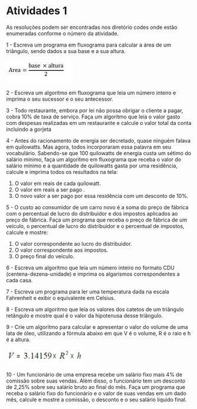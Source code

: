 <h1>Atividades 1 </h1>

<p> As resoluções podem ser encontradas nos diretório codes onde estão enumeradas conforme o número da atividade. </p>

<p>1 - Escreva um programa em fluxograma para calcular a área de um triângulo, sendo dados a sua base  e a sua altura.  </p>

![alt text](https://github.com/souza10v/Exercicios-em-C/blob/main/activities1/images/1.jpg?raw=true)

<p>2 - Escreva um algoritmo em fluxograma que leia um número inteiro e imprima o seu sucessor e o seu  antecessor.   </p>

<p>3 - Todo restaurante, embora por lei não possa obrigar o cliente a pagar, cobra 10% de taxa de serviço.  Faça um algoritmo que leia o valor gasto com despesas realizadas em um restaurante e calcule o  valor total da conta incluindo a gorjeta </p>

<p>4 - Antes do racionamento de energia ser decretado, quase ninguém falava em quilowatts. Mas agora,  todos incorporaram essa palavra em seu vocabulário. Sabendo-se que 100 quilowatts de energia  custa um sétimo do salário mínimo, faça um algoritmo em fluxograma que receba o valor do salário  mínimo e a quantidade de quilowatts gasta por uma residência, calcule e imprima todos os resultados na tela:  </p>

<ol>
  <li>O valor em reais de cada quilowatt.</li>
  <li>O valor em reais a ser pago .</li>
  <li>O novo valor a ser pago por essa residência com um desconto de 10%.</li>
</ol>

<p>5 - O custo ao consumidor de um carro novo é a soma do preço de fábrica com o percentual de lucro  do distribuidor e dos impostos aplicados ao preço de fábrica. Faça um programa que receba o preço  de fábrica de um veículo, o percentual de lucro do distribuidor e o percentual de impostos, calcule  e mostre:  </p>

<ol>
  <li>O valor correspondente ao lucro do distribuidor.</li>
  <li>O valor correspondente aos impostos.</li>
  <li>O preço final do veículo. </li>
</ol>

<p>6 - Escreva um algoritmo que leia um número inteiro no formato CDU (centena-dezena-unidade) e  imprima os algarismos correspondentes a cada casa.  </p>

<p>7 - Escreva um programa para ler uma temperatura dada na escala Fahrenheit e exibir o equivalente  em Celsius.  </p>

<p>8 - Escreva um algoritmo que leia os valores dos catetos de um triângulo retângulo e mostre qual é o  valor da hipotenusa desse triângulo. </p>

<p>9 - Crie um algoritmo para calcular e apresentar o valor do volume de uma lata de óleo, utilizando a  fórmula abaixo em que V é o volume, R é o raio e h é a altura.  </p>

![alt text](https://github.com/souza10v/Exercicios-em-C/blob/main/activities1/images/91.jpg?raw=true)

<p>10 - Um funcionário de uma empresa recebe um salário fixo mais 4% de comissão sobre  suas vendas. Além disso, o funcionário tem um desconto de 2,25% sobre seu salário bruto ao final  do mês. Faça um programa que receba o salário fixo do funcionário e o valor de suas vendas em um  dado mês, calcule e mostre a comissão, o desconto e o seu salário líquido final.  </p>



